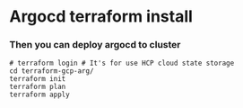 # Argocd terraform install

### Then you can deploy argocd to cluster

```
# terraform login # It's for use HCP cloud state storage
cd terraform-gcp-arg/
terraform init
terraform plan
terraform apply
```